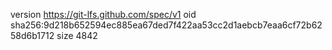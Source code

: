 version https://git-lfs.github.com/spec/v1
oid sha256:9d218b652594ec885ea67ded7f422aa53cc2d1aebcb7eaa6cf72b6258d6b1712
size 4842
